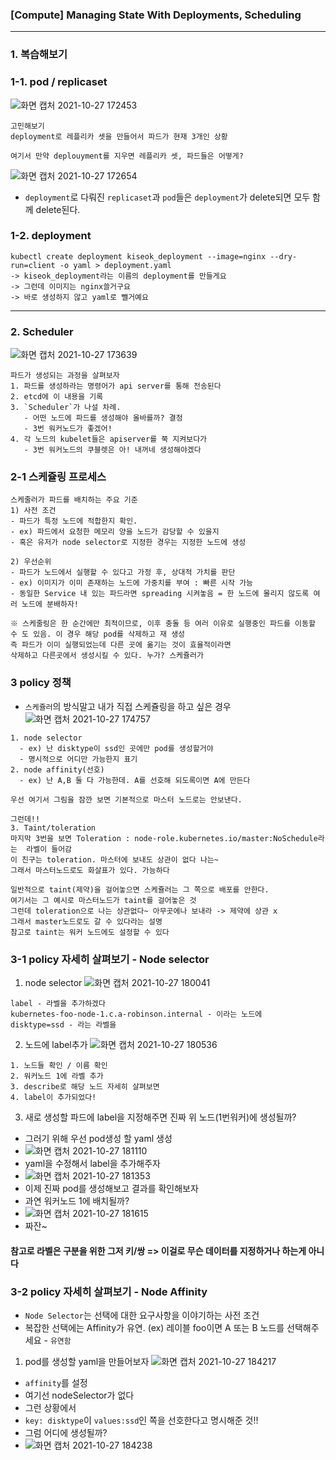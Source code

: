### [Compute] Managing State With Deployments, Scheduling

-----  

### 1. 복습해보기
### 1-1. pod / replicaset
![화면 캡처 2021-10-27 172453](https://user-images.githubusercontent.com/62214428/139028631-e794bc9b-5869-4e17-a5fe-f29bee8abdd2.png)
```
고민해보기
deployment로 레플리카 셋을 만들어서 파드가 현재 3개인 상황

여기서 만약 deplouyment를 지우면 레플리카 셋, 파드들은 어떻게?
```
![화면 캡처 2021-10-27 172654](https://user-images.githubusercontent.com/62214428/139028981-6aa1ec74-bf13-4351-a9d7-139dae09381c.png)

- `deployment`로 다뤄진 `replicaset`과 `pod`들은 `deployment`가 delete되면 모두 함께 delete된다.

### 1-2. deployment
```
kubectl create deployment kiseok_deployment --image=nginx --dry-run=client -o yaml > deployment.yaml
-> kiseok_deployment라는 이름의 deployment를 만들게요
-> 그런데 이미지는 nginx쓸거구요
-> 바로 생성하지 않고 yaml로 뺄거예요
```

--------------

### 2. Scheduler
![화면 캡처 2021-10-27 173639](https://user-images.githubusercontent.com/62214428/139030477-cb1f7770-07f4-4ec3-b82c-9c2070f0487e.png)
```
파드가 생성되는 과정을 살펴보자
1. 파드를 생성하라는 명령어가 api server를 통해 전송된다
2. etcd에 이 내용을 기록
3. `Scheduler`가 나설 차례.
   - 어떤 노드에 파드를 생성해야 올바를까? 결정
   - 3번 워커노드가 좋겠어!
4. 각 노드의 kubelet들은 apiserver를 쭉 지켜보다가
   - 3번 워커노드의 쿠블렛은 아! 내꺼네 생성해야겠다
```

### 2-1 스케쥴링 프로세스
```
스케줄러가 파드를 배치하는 주요 기준
1) 사전 조건
- 파드가 특정 노드에 적합한지 확인.
- ex) 파드에서 요청한 메모리 양을 노드가 감당할 수 있을지
- 혹은 유저가 node selector로 지정한 경우는 지정한 노드에 생성

2) 우선순위
- 파드가 노드에서 실행할 수 있다고 가정 후, 상대적 가치를 판단
- ex) 이미지가 이미 존재하는 노드에 가중치를 부여 : 빠른 시작 가능
- 동일한 Service 내 있는 파드라면 spreading 시켜놓음 = 한 노드에 몰리지 않도록 여러 노드에 분배하자!

※ 스케줄링은 한 순간에만 최적이므로, 이후 충돌 등 여러 이유로 실행중인 파드를 이동할 수 도 있음. 이 경우 해당 pod를 삭제하고 재 생성
즉 파드가 이미 실행되었는데 다른 곳에 옮기는 것이 효율적이라면 
삭제하고 다른곳에서 생성시킬 수 있다. 누가? 스케쥴러가
```

### 3 policy 정책
- `스케쥴러`의 방식말고 내가 직접 스케쥴링을 하고 싶은 경우
![화면 캡처 2021-10-27 174757](https://user-images.githubusercontent.com/62214428/139032249-131beb98-fc0d-4e5b-82a5-1080b7f33af1.png)
```
1. node selector
  - ex) 난 disktype이 ssd인 곳에만 pod를 생성할거야
  - 명시적으로 어디만 가능한지 표기
2. node affinity(선호)
  - ex) 난 A,B 둘 다 가능한데. A를 선호해 되도록이면 A에 만든다
 
우선 여기서 그림을 잠깐 보면 기본적으로 마스터 노드로는 안보낸다.
 
그런데!!
3. Taint/toleration
마지막 3번을 보면 Toleration : node-role.kubernetes.io/master:NoSchedule라는  라벨이 들어감
이 친구는 toleration. 마스터에 보내도 상관이 없다 나는~ 
그래서 마스터노드로도 화살표가 있다. 가능하다

일반적으로 taint(제약)을 걸어놓으면 스케쥴러는 그 쪽으로 배포를 안한다.
여기서는 그 예시로 마스터노드가 taint를 걸어놓은 것
그런데 toleration으로 나는 상관없다~ 아무곳에나 보내라 -> 제약에 상관 x
그래서 master노드로도 갈 수 있다라는 설명
참고로 taint는 워커 노드에도 설정할 수 있다
```

### 3-1 policy 자세히 살펴보기 - Node selector
1. node selector
![화면 캡처 2021-10-27 180041](https://user-images.githubusercontent.com/62214428/139034421-9220e9bc-2b8a-4f18-85bd-1e44595c73a0.png)
```
label - 라벨을 추가하겠다
kubernetes-foo-node-1.c.a-robinson.internal - 이라는 노드에
disktype=ssd - 라는 라벨을
```

2. 노드에 label추가
![화면 캡처 2021-10-27 180536](https://user-images.githubusercontent.com/62214428/139035211-7cc4eca5-12fc-430e-a007-29b295cb8bbe.png)

```
1. 노드들 확인 / 이름 확인
2. 워커노드 1에 라벨 추가
3. describe로 해당 노드 자세히 살펴보면
4. label이 추가되었다!
```

3. 새로 생성할 파드에 label을 지정해주면 진짜 위 노드(1번워커)에 생성될까?
- 그러기 위해 우선 pod생성 할 yaml 생성
- ![화면 캡처 2021-10-27 181110](https://user-images.githubusercontent.com/62214428/139036157-e1799b77-7250-4e89-bc5b-73db29763c33.png)
- yaml을 수정해서 label을 추가해주자
- ![화면 캡처 2021-10-27 181353](https://user-images.githubusercontent.com/62214428/139036682-3a7144f3-205e-4a32-a98e-bff3f729e113.png)
- 이제 진짜 pod를 생성해보고 결과를 확인해보자 
- 과연 워커노드 1에 배치될까?
- ![화면 캡처 2021-10-27 181615](https://user-images.githubusercontent.com/62214428/139037094-27be6bc8-8395-4d35-b914-0ce63bd60428.png)
- 짜잔~
#### 참고로 라벨은 구분을 위한 그저 키/쌍 => 이걸로 무슨 데이터를 지정하거나 하는게 아니다

### 3-2 policy 자세히 살펴보기 - Node Affinity
- `Node Selector`는 선택에 대한 요구사항을 이야기하는 사전 조건 
- 복잡한 선택에는 Affinity가 유연. (ex) 레이블 foo이면 A 또는 B 노드를 선택해주세요 - `유연함`

1. pod를 생성할 yaml을 만들어보자
![화면 캡처 2021-10-27 184217](https://user-images.githubusercontent.com/62214428/139041454-10074c5d-06a8-4189-8b9f-24febba4cff8.png)
- `affinity`를 설정
- 여기선 nodeSelector가 없다
- 그런 상황에서 
- `key: disktype`이 `values:ssd`인 쪽을 선호한다고 명시해준 것!!
- 그럼 어디에 생성될까?
- ![화면 캡처 2021-10-27 184238](https://user-images.githubusercontent.com/62214428/139041709-563b372b-5ad7-425c-ac11-1fe1ca752dac.png)
















